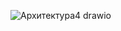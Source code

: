 ![Архитектура4 drawio](https://github.com/user-attachments/assets/2e37ee94-b833-4ad7-8fef-78a042ff05fe)

